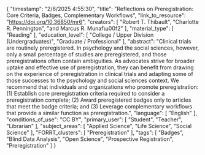 {
    "timestamp": "2/6/2025 4:55:30",
    "title": "Reflections on Preregistration: Core Criteria, Badges, Complementary Workflows",
    "link_to_resource": "https://doi.org/10.36850/mr6",
    "creators": [
        "Robert T. Thibault",
        "Charlotte R. Pennington",
        "and Marcus R. Munaf\u00f2"
    ],
    "material_type": [
        "Reading"
    ],
    "education_level": [
        "College / Upper Division (Undergraduates)",
        "Graduate / Professional"
    ],
    "abstract": "Clinical trials are routinely preregistered. In psychology and the social sciences, however, only a small percentage of studies are preregistered, and those preregistrations often contain ambiguities. As advocates strive for broader uptake and effective use of preregistration, they can benefit from drawing on the experience of preregistration in clinical trials and adapting some of those successes to the psychology and social sciences context. We recommend that individuals and organizations who promote preregistration: (1) Establish core preregistration criteria required to consider a preregistration complete; (2) Award preregistered badges only to articles that meet the badge criteria; and (3) Leverage complementary workflows that provide a similar function as preregistration.",
    "language": [
        "English"
    ],
    "conditions_of_use": "CC BY",
    "primary_user": [
        "Student",
        "Teacher",
        "Librarian"
    ],
    "subject_areas": [
        "Applied Science",
        "Life Science",
        "Social Science"
    ],
    "FORRT_clusters": [
        "Preregistration"
    ],
    "tags": [
        "Badges",
        "Blind Data Analysis",
        "Open Science",
        "Prospective Registration",
        "Preregistration"
    ]
}
